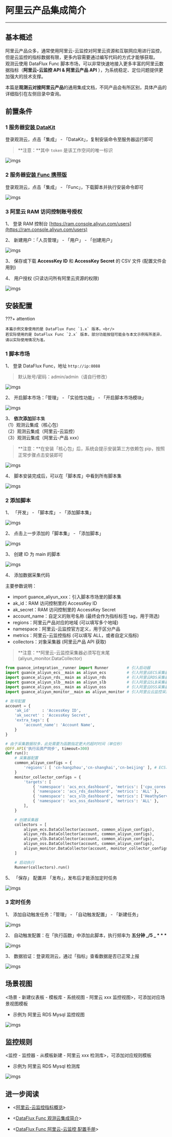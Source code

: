 # 阿里云产品集成简介

---

## 基本概述

阿里云产品众多，通常使用阿里云-云监控对阿里云资源和互联网应用进行监控，但是云监控的指标数据有限，更多内容需要通过编写代码的方式才能够获取。<br/>
观测云使用 DataFlux Func 脚本市场，可以非常快速地接入更多丰富的阿里云数据指标（**阿里云-云监控 API & 阿里云产品 API** ），为系统稳定、定位问题提供更加强大的技术支撑。

本篇是**观测云对接阿里云产品**的通用集成文档，不同产品会有所区别，具体产品的详细指引在左侧目录中查询。

## 前置条件

### 1 服务器[安装 DataKit](../../../datakit/datakit-install.md)

登录观测云，点击「集成」 - 「DataKit」，复制安装命令至服务器运行即可

> **注意：**其中 `token` 是该工作空间的唯一标识

![imgs](../../imgs/aliyun-prod-func-1.png)

### 2 服务器[安装 Func 携带版](https://func.guance.com/doc/maintenance-guide-installation/)

登录观测云，点击「集成」 - 「Func」，下载脚本并执行安装命令即可

![imgs](../../imgs/aliyun-prod-func-2.png)

### 3 阿里云 RAM 访问控制账号授权

1、 登录 RAM 控制台 [https://ram.console.aliyun.com/users](https://ram.console.aliyun.com/users)

2、 新建用户：「人员管理」 - 「用户」 - 「创建用户」

![imgs](../../imgs/aliyun-prod-func-3.png)

3、 保存或下载 **AccessKey ID** 和 **AccessKey Secret** 的 CSV 文件 (配置文件会用到)

4、 用户授权 (只读访问所有阿里云资源的权限)

![imgs](../../imgs/aliyun-prod-func-4.png)

## 安装配置

???+ attention

    本篇示例文章使用的是 DataFlux Func `1.x` 版本。<br/>
    若实际使用的是 DataFlux Func `2.x` 版本，部分功能按钮可能会与本文示例有所差异，请以实际使用情况为准。
### 1 脚本市场

1、 登录 DataFlux Func，地址 `http://ip:8088`

> 默认账号/密码：admin/admin（请自行修改）

![imgs](../../imgs/aliyun-prod-func-5.png)

2、 开启脚本市场：「管理」 - 「实验性功能」 - 「开启脚本市场模块」

![imgs](../../imgs/aliyun-prod-func-6.png)

3、 **依次添加**脚本集<br/>
（1）观测云集成（核心包）<br/>
（2）观测云集成（阿里云-云监控）<br/>
（3）观测云集成（阿里云-产品 xxx）

> **注意：**在安装「核心包」后，系统会提示安装第三方依赖包 pip，按照正常步骤点击安装即可

![imgs](../../imgs/aliyun-prod-func-7.png)

4、 脚本安装完成后，可以在「脚本库」中看到所有脚本集

![imgs](../../imgs/aliyun-prod-func-8.png)

### 2 添加脚本

1、 「开发」 - 「脚本库」 - 「添加脚本集」

![imgs](../../imgs/aliyun-prod-func-9.png)

2、 点击上一步添加的「脚本集」 - 「添加脚本」

![imgs](../../imgs/aliyun-prod-func-10.png)

3、 创建 ID 为 main 的脚本

![imgs](../../imgs/aliyun-prod-func-11.png)

4、 添加数据采集代码

主要参数说明：

- import guance_aliyun_xxx：引入脚本市场里的脚本集
- ak_id：RAM 访问控制里的 AccessKey ID
- ak_secret：RAM 访问控制里的 AccessKey Secret
- account_name：自定义的账号名称 (最终会作为指标标签 tag，用于筛选)
- regions：阿里云产品对应的地域 (可以填写多个地域)
- namespace：阿里云-云监控官方定义，用于区分产品
- metrics：阿里云-云监控指标 (可以填写 ALL，或者自定义指标)
- collectors：对象采集器 (阿里云产品 API 获取)

> **注意：**阿里云-云监控采集器必须写在末尾 (aliyun_monitor.DataCollector)

```python
from guance_integration__runner import Runner        # 引入启动器
import guance_aliyun_ecs__main as aliyun_ecs         # 引入阿里云ECS采集器
import guance_aliyun_rds__main as aliyun_rds         # 引入阿里云RDS采集器
import guance_aliyun_slb__main as aliyun_slb         # 引入阿里云SLB采集器
import guance_aliyun_oss__main as aliyun_oss         # 引入阿里云OSS采集器
import guance_aliyun_monitor__main as aliyun_monitor # 引入阿里云云监控采集器

# 账号配置
account = {
    'ak_id'     : 'AccessKey ID',
    'ak_secret' : 'AccessKey Secret',
    'extra_tags': {
        'account_name': 'Account Name',
    }
}

# 由于采集数据较多，此处需要为函数指定更大的超时时间（单位秒）
@DFF.API('执行云资产同步', timeout=300)
def run():
    # 采集器配置
    common_aliyun_configs = {
        'regions': [ 'cn-hangzhou','cn-shanghai','cn-beijing' ], # ECS、RDS、SLB、OSS的配置相同
    }
    monitor_collector_configs = {
        'targets': [
            { 'namespace': 'acs_ecs_dashboard', 'metrics': ['cpu_cores','cpu_idle','cpu_system','cpu_user','cpu_wait','disk_readbytes','disk_readiops','disk_writebytes','disk_writeiops','diskusage_avail','diskusage_free','diskusage_total','diskusage_used','diskusage_utilization','fs_inodeutilization','load_15m','load_1m','load_5m','memory_freespace','memory_freeutilization','memory_totalspace','memory_usedspace','memory_usedutilization','net_tcpconnection','networkin_packages','networkin_rate','networkout_packages','networkout_rate'] },
            { 'namespace': 'acs_rds_dashboard', 'metrics': 'ALL' },
            { 'namespace': 'acs_slb_dashboard', 'metrics': ['HeathyServerCount','UnhealthyServerCount','NewConnection','ActiveConnection','MaxConnection','Qps','StatusCodeOther','StatusCode2xx','StatusCode3xx','StatusCode4xx','StatusCode5xx','TrafficRXNew','TrafficTXNew','PacketTX','PacketRX','InstanceUpstreamCode5xx','InstanceUpstreamCode4xx','InstanceNewConnection','InstanceActiveConnection','InstanceMaxConnection','InstanceQps','InstanceStatusCodeOther','InstanceStatusCode2xx','InstanceStatusCode3xx','InstanceStatusCode4xx','InstanceStatusCode5xx','InstanceTrafficRX','InstanceTrafficTX','InstancePacketTX','InstancePacketRX'] },
            { 'namespace': 'acs_oss_dashboard', 'metrics': 'ALL' },
        ],
    }

    # 创建采集器
    collectors = [
        aliyun_ecs.DataCollector(account, common_aliyun_configs),
        aliyun_rds.DataCollector(account, common_aliyun_configs),
        aliyun_slb.DataCollector(account, common_aliyun_configs),
        aliyun_oss.DataCollector(account, common_aliyun_configs),
        aliyun_monitor.DataCollector(account, monitor_collector_configs),
    ]

    # 启动执行
    Runner(collectors).run()
```

5、 「保存」 配置并 「发布」，发布后才能添加定时任务

![imgs](../../imgs/aliyun-prod-func-12.png)

### 3 定时任务

1、 添加自动触发任务：「管理」 - 「自动触发配置」 - 「新建任务」

![imgs](../../imgs/aliyun-prod-func-13.png)

2、 自动触发配置：在「执行函数」中添加此脚本，执行频率为 **五分钟 _/5 _ \* \* \***

![imgs](../../imgs/aliyun-prod-func-14.png)

3、 数据验证：登录观测云，通过「指标」查看数据是否已正常上报

![imgs](../../imgs/aliyun-prod-func-15.png)

## 场景视图

<场景 - 新建仪表板 - 模板库 - 系统视图 - 阿里云 xxx 监控视图>，可添加对应场景视图模板

- 示例为 阿里云 RDS Mysql 监控视图

![imgs](../../imgs/aliyun-prod-func-16.png)

## 监控规则

<监控 - 监控器 - 从模板新建 - 阿里云 xxx 检测库>，可添加对应规则模板

- 示例为 阿里云 RDS Mysql 检测库

![imgs](../../imgs/aliyun-prod-func-17.png)

## 进一步阅读

- <[阿里云-云监控指标概览](https://help.aliyun.com/document_detail/163515.html)>

- <[DataFlux Func 观测云集成简介](https://func.guance.com/doc/script-market-guance-integration/)>

- <[DataFlux Func 阿里云-云监控 配置手册](https://func.guance.com/doc/script-market-guance-aliyun-monitor/)>
